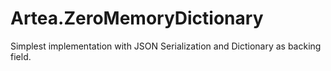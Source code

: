 # Artea.ZeroMemoryDictionary

Simplest implementation with JSON Serialization and Dictionary as backing field.
